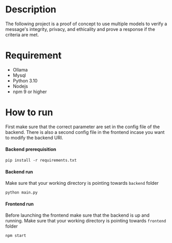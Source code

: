 # Description
The following project is a proof of concept to use multiple models to verify a message's integrity, privacy, and ethicality and prove a response if the criteria are met.

# Requirement
* Ollama
* Mysql
* Python 3.10
* Nodejs
* npm 9 or higher

# How to run
First make sure that the correct parameter are set in the config file of the backend.
There is also a second config file in the frontend incase you want to modify the backend URI.

#### Backend prerequisition
````shell
pip install -r requirements.txt
````
#### Backend run
Make sure that your working directory is pointing towards `backend` folder
````shell
python main.py
````

#### Frontend run
Before launching the frontend make sure that the backend is up and running.
Make sure that your working directory is pointing towards `frontend` folder
````shell
npm start
````